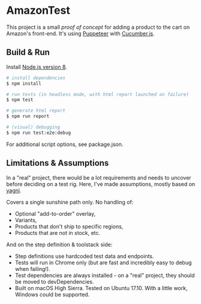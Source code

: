 # AmazonTest

This project is a small *proof of concept* for adding a product to the cart on Amazon's front-end.
It's using [Puppeteer](https://developers.google.com/web/tools/puppeteer/) with
[Cucumber.js](https://github.com/cucumber/cucumber-js).

## Build & Run

Install [Node.js version 8](https://nodejs.org/en/download/).

``` bash
# install dependencies
$ npm install

# run tests (in headless mode, with html report launched on failure)
$ npm test

# generate html report
$ npm run report

# (visual) debugging
$ npm run test:e2e:debug
```

For additional script options, see package.json.

## Limitations & Assumptions

In a "real" project, there would be a lot requirements and needs to uncover before deciding on a test rig.
Here, I've made assumptions, mostly based on [yagni](https://martinfowler.com/bliki/Yagni.html).

Covers a single sunshine path only. No handling of:
- Optional "add-to-order" overlay,
- Variants,
- Products that don't ship to specific regions,
- Products that are not in stock,
etc. 

And on the step definition & toolstack side:
- Step definitions use hardcoded test data and endpoints.
- Tests will run in Chrome only (but are fast and incredibly easy to debug when failing!).
- Test dependencies are always installed - on a "real" project, they should be moved to devDependencies.
- Built on macOS High Sierra. Tested on Ubuntu 17.10. With a little work, Windows could be supported.
